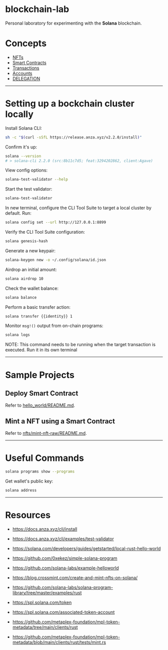 # blockchain-lab
Personal laboratory for experimenting with the **Solana** blockchain.

# Concepts
- [NFTs](.docs/NFTS.md)
- [Smart Contracts](.docs/SMART_CONTRACTS.md)
- [Transactions](.docs/TRANSACTIONS.md)
- [Accounts](.docs/ACCOUNTS.md)
- [DELEGATION](.docs/DELEGATION.md)

---

# Setting up a bockchain cluster locally
Install Solana CLI:
```sh
sh -c "$(curl -sSfL https://release.anza.xyz/v2.2.0/install)"
```

Confirm it's up:
```sh
solana --version
# > solana-cli 2.2.0 (src:8b11c7d5; feat:3294202862, client:Agave)
```

View config options:
```sh
solana-test-validator --help
```

Start the test validator:
```sh
solana-test-validator
```

In new terminal, configure the CLI Tool Suite to target a local cluster by default. Run:
```sh
solana config set --url http://127.0.0.1:8899
```

Verify the CLI Tool Suite configuration:
```sh
solana genesis-hash
```

Generate a new keypair:
```sh
solana-keygen new -o ~/.config/solana/id.json
```

Airdrop an initial amount:
```sh
solana airdrop 10
```

Check the wallet balance:
```sh
solana balance
```

Perform a basic transfer action:
```sh
solana transfer {{identity}} 1
```

Monitor `msg!()` output from on-chain programs:
```sh
solana logs
```
NOTE: This command needs to be running when the target transaction is executed. Run it in its own terminal

---

# Sample Projects
## Deploy Smart Contract 
Refer to [hello_world/README.md](hello_world/README.md).

## Mint a NFT using a Smart Contract
Refer to [nfts/mint-nft-raw/README.md](nfts/mint-nft-raw/README.md).

---

# Useful Commands

```sh
solana programs show --programs
```

Get wallet's public key:
```sh
solana address
```

---

# Resources
- https://docs.anza.xyz/cli/install
- https://docs.anza.xyz/cli/examples/test-validator
- https://solana.com/developers/guides/getstarted/local-rust-hello-world
- https://github.com/0xekez/simple-solana-program
- https://github.com/solana-labs/example-helloworld
- https://blog.crossmint.com/create-and-mint-nfts-on-solana/
- https://github.com/solana-labs/solana-program-library/tree/master/examples/rust
- https://spl.solana.com/token
- https://spl.solana.com/associated-token-account

- https://github.com/metaplex-foundation/mpl-token-metadata/tree/main/clients/rust
- https://github.com/metaplex-foundation/mpl-token-metadata/blob/main/clients/rust/tests/mint.rs